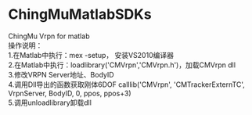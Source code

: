 # ChingMuMatlabSDKs
ChingMu Vrpn for matlab  
操作说明：  
1.在Matlab中执行：mex -setup， 安装VS2010编译器  
2.在Matlab中执行：loadlibrary('CMVrpn','CMVrpn.h')，加载CMVrpn dll  
3.修改VRPN Server地址、BodyID  
4.调用Dll导出的函数获取刚体6DOF calllib('CMVrpn', 'CMTrackerExternTC', VrpnServer, BodyID, 0, ppos, ppos+3)  
5.调用unloadlibrary卸载dll  
